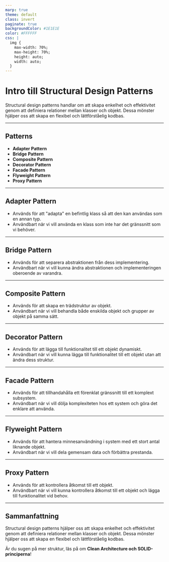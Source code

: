 ```yaml
---
marp: true
theme: default
class: invert
paginate: true
backgroundColor: #1E1E1E
color: #FFFFFF
css: |
  img {
    max-width: 70%;
    max-height: 70%;
    height: auto;
    width: auto;
  }
---
```


# Intro till  Structural Design Patterns

Structural design patterns handlar om att skapa enkelhet och effektivitet genom att definiera relationer mellan klasser och objekt. Dessa mönster hjälper oss att skapa en flexibel och lättförståelig kodbas.

---

## Patterns

- **Adapter Pattern**
- **Bridge Pattern**
- **Composite Pattern**
- **Decorator Pattern**
- **Facade Pattern**
- **Flyweight Pattern**
- **Proxy Pattern**

---

## Adapter Pattern

- Används för att "adapta" en befintlig klass så att den kan användas som en annan typ.
- Användbart när vi vill använda en klass som inte har det gränssnitt som vi behöver.

---

## Bridge Pattern

- Används för att separera abstraktionen från dess implementering.
- Användbart när vi vill kunna ändra abstraktionen och implementeringen oberoende av varandra.

---

## Composite Pattern

- Används för att skapa en trädstruktur av objekt.
- Användbart när vi vill behandla både enskilda objekt och grupper av objekt på samma sätt.

---

## Decorator Pattern

- Används för att lägga till funktionalitet till ett objekt dynamiskt.
- Användbart när vi vill kunna lägga till funktionalitet till ett objekt utan att ändra dess struktur.

---

## Facade Pattern

- Används för att tillhandahålla ett förenklat gränssnitt till ett komplext subsystem.
- Användbart när vi vill dölja komplexiteten hos ett system och göra det enklare att använda.

---

## Flyweight Pattern

- Används för att hantera minnesanvändning i system med ett stort antal liknande objekt.
- Användbart när vi vill dela gemensam data och förbättra prestanda.

---

## Proxy Pattern

- Används för att kontrollera åtkomst till ett objekt.
- Användbart när vi vill kunna kontrollera åtkomst till ett objekt och lägga till funktionalitet vid behov.

---

## Sammanfattning

Structural design patterns hjälper oss att skapa enkelhet och effektivitet genom att definiera relationer mellan klasser och objekt. Dessa mönster hjälper oss att skapa en flexibel och lättförståelig kodbas.

Är du sugen på mer struktur, läs på om **Clean Architecture och SOLID-principerna**!

